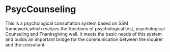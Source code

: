 # PsycCounseling
This is a psychological consultation system based on SSM framework,which realizes the functions of psychological test, psychological Counseling and Thanksgiving wall. It meets the basic needs of this system and builds an important bridge for the communication between the inquirer and the consultant
